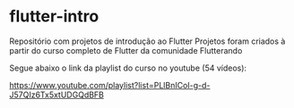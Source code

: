 # flutter-intro
Repositório com projetos de introdução ao Flutter
Projetos foram criados à partir do curso completo de Flutter da comunidade Flutterando 

Segue abaixo o link da playlist do curso no youtube (54 vídeos):

https://www.youtube.com/playlist?list=PLlBnICoI-g-d-J57QIz6Tx5xtUDGQdBFB
